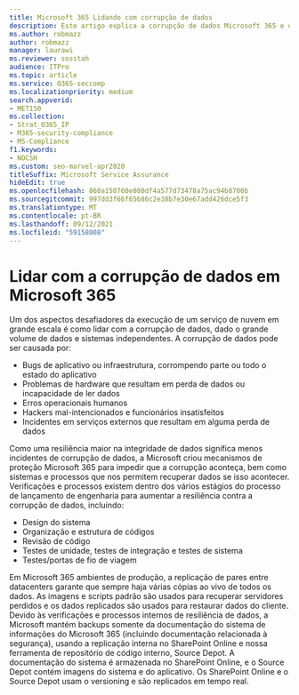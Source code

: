 ```yaml
---
title: Microsoft 365 Lidando com corrupção de dados
description: Este artigo explica a corrupção de dados Microsoft 365 e os esforços da Microsoft para impedir e recuperar dados.
ms.author: robmazz
author: robmazz
manager: laurawi
ms.reviewer: sosstah
audience: ITPro
ms.topic: article
ms.service: O365-seccomp
ms.localizationpriority: medium
search.appverid:
- MET150
ms.collection:
- Strat_O365_IP
- M365-security-compliance
- MS-Compliance
f1.keywords:
- NOCSH
ms.custom: seo-marvel-apr2020
titleSuffix: Microsoft Service Assurance
hideEdit: true
ms.openlocfilehash: 860a150760e080df4a577d73478a75ac94b8700b
ms.sourcegitcommit: 997dd3f66f65686c2e38b7e30e67add426dce5f3
ms.translationtype: MT
ms.contentlocale: pt-BR
ms.lasthandoff: 09/12/2021
ms.locfileid: "59158008"
---
```

# <a name="dealing-with-data-corruption-in-microsoft-365"></a>Lidar com a corrupção de dados em Microsoft 365

Um dos aspectos desafiadores da execução de um serviço de nuvem em grande escala é como lidar com a corrupção de dados, dado o grande volume de dados e sistemas independentes. A corrupção de dados pode ser causada por:

- Bugs de aplicativo ou infraestrutura, corrompendo parte ou todo o estado do aplicativo
- Problemas de hardware que resultam em perda de dados ou incapacidade de ler dados
- Erros operacionais humanos
- Hackers mal-intencionados e funcionários insatisfeitos
- Incidentes em serviços externos que resultam em alguma perda de dados

Como uma resiliência maior na integridade de dados significa menos incidentes de corrupção de dados, a Microsoft criou mecanismos de proteção Microsoft 365 para impedir que a corrupção aconteça, bem como sistemas e processos que nos permitem recuperar dados se isso acontecer. Verificações e processos existem dentro dos vários estágios do processo de lançamento de engenharia para aumentar a resiliência contra a corrupção de dados, incluindo:

- Design do sistema
- Organização e estrutura de códigos
- Revisão de código
- Testes de unidade, testes de integração e testes de sistema
- Testes/portas de fio de viagem

Em Microsoft 365 ambientes de produção, a replicação de pares entre datacenters garante que sempre haja várias cópias ao vivo de todos os dados. As imagens e scripts padrão são usados para recuperar servidores perdidos e os dados replicados são usados para restaurar dados do cliente. Devido às verificações e processos internos de resiliência de dados, a Microsoft mantém backups somente da documentação do sistema de informações do Microsoft 365 (incluindo documentação relacionada à segurança), usando a replicação interna no SharePoint Online e nossa ferramenta de repositório de código interno, Source Depot. A documentação do sistema é armazenada no SharePoint Online, e o Source Depot contém imagens do sistema e do aplicativo. Os SharePoint Online e o Source Depot usam o versioning e são replicados em tempo real.
